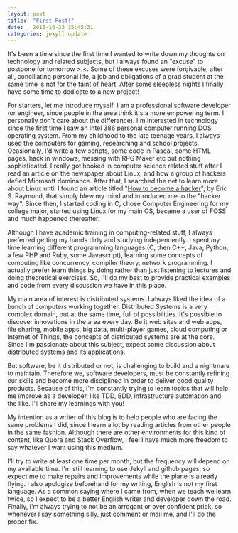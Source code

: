 ```yaml
---
layout: post
title:  "First Post!"
date:   2015-10-23 15:45:31
categories: jekyll update
---
```


It's been a time since the first time I wanted to write down my thoughts on technology and related subjects, but I always found an "excuse" to postpone for tomorrow >.<. Some of these excuses were forgivable, after all, conciliating personal life, a job and obligations of a grad student at the same time is not for the faint of heart. After some sleepless nights I finally have some time to dedicate to a new project!

For starters, let me introduce myself. I am a professional software developer (or engineer, since people in the area think it's a more empowering term. I personally don't care about the difference). I'm interested in technology since the first time I saw an Intel 386 personal computer running DOS operating system. From my childhood to the late teenage years, I always used the computers for gaming, researching and school projects. Ocasionally, I'd write a few scripts, some code in Pascal, some HTML pages, hack in windows, messing with RPG Maker etc but nothing sophisticated. I really got hooked in computer science related stuff after I read an article on the newspaper about Linux, and how a group of hackers defied Microsoft dominance. After that, I searched the net to learn more about Linux until I found an article titled "[How to become a hacker][hacker]", by Eric S. Raymond, that simply blew my mind and introduced me to the "hacker way". Since then, I started coding in C, chose Computer Engineering for my college major, started using Linux for my main OS, became a user of FOSS and much happened thereafter.

Although I have academic training in computing-related stuff, I always preferred getting my hands dirty and studying independently. I spent my time learning different programming languages (C, then C++, Java, Python, a few PHP and Ruby, some Javascript), learning some concepts of computing like concurrency, compiler theory, network programming. I actually prefer learn things by doing rather than just listening to lectures and doing theoretical exercises. So, I'll do my best to provide practical examples and code from every discussion we have in this place.

My main area of interest is distributed systems. I always liked the idea of a bunch of computers working together. Distributed Systems is a very complex domain, but at the same time, full of possibilities. It's possible to discover innovations in the area every day. Be it web sites and web apps, file sharing, mobile apps, big data, multi-player games, cloud computing or Internet of Things, the concepts of distributed systems are at the core. Since I'm passionate about this subject, expect some discussion about distributed systems and its applications.

But software, be it distributed or not, is challenging to build and a nightmare to maintain. Therefore we, software developers, must be constantly refining our skills and become more disciplined in order to deliver good quality products. Because of this, I'm constantly trying to learn topics that will help me improve as a developer, like TDD, BDD, infrastructure automation and the like. I'll share my learnings with you!

My intention as a writer of this blog is to help people who are facing the same problems I did, since I learn a lot by reading articles from other people in the same fashion. Although there are other environments for this kind of content, like Quora and Stack Overflow, I feel I have much more freedom to say whatever I want using this medium.

I'll try to write at least one time per month, but the frequency will depend on my available time. I'm still learning to use Jekyll and github pages, so expect me to make repairs and improvements while the plane is already flying. I also apologize beforehand for my writing, English is not my first language. As a common saying where I came from, when we teach we learn twice, so I expect to be a better English writer and developer down the road. Finally, I'm always trying to not be an arrogant or over confident prick, so whenever I say something silly, just comment or mail me, and I'll do the proper fix.

[hacker]:   http://www.catb.org/esr/faqs/hacker-howto.html
